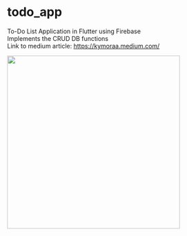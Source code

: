 # todo_app

To-Do List Application in Flutter using Firebase </br>
Implements the CRUD DB functions </br>
Link to medium article: https://kymoraa.medium.com/ </br>

<img src="https://user-images.githubusercontent.com/3049987/191589783-4a5ceca6-3455-429d-838e-52a2b86dc6f9.jpg" width="400">
